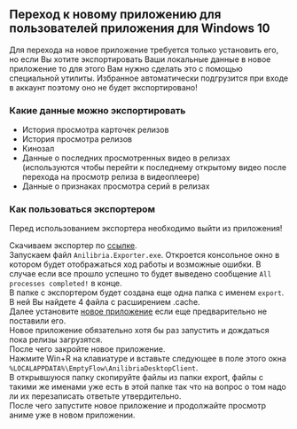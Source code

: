 ## Переход к новому приложению для пользователей приложения для Windows 10
Для перехода на новое приложение требуется только установить его, но если Вы хотите экспортировать Ваши локальные данные в новое приложение
то для этого Вам нужно сделать это c помощью специальной утилиты. Избранное автоматически подгрузится при входе в аккаунт поэтому оно не будет экспортировано!

### Какие данные можно экспортировать
* История просмотра карточек релизов
* История просмотра релизов
* Кинозал
* Данные о последних просмотренных видео в релизах (используются чтобы перейти к последнему открытому видео после перехода на просмотр релиза в видеоплеере)
* Данные о признаках просмотра серий в релизах

### Как пользоваться экспортером

Перед использованием экспортера необходимо выйти из приложения!  

Скачиваем экспортер по [ссылке](https://github.com/anilibria/anilibria-win/releases/download/1.0.18/Anilibria.Exporter.exe).  
Запускаем файл ``Anilibria.Exporter.exe``.
Откроется консольное окно в котором будет отображаться ход работы и возможные ошибки.
В случае если все прошло успешно то будет выведено сообщение ``All processes completed!`` в конце.  
В папке с экспортером будет создана еще одна папка с именем ``export``. В ней Вы найдете 4 файла с расширением .cache.  
Далее установите [новое приложение](https://github.com/anilibria/anilibria-winmaclinux#anilibria-desktop-client) если еще предварительно не поставили его.  
Новое приложение обязательно хотя бы раз запустить и дождаться пока релизы загрузятся.  
После чего закройте новое приложение.  
Нажмите Win+R на клавиатуре и вставьте следующее в поле этого окна ``%LOCALAPPDATA%\EmptyFlow\AnilibriaDesktopClient``.  
В открывшуюся папку скопируйте файлы из папки export, файлы с такими же именами уже есть в этой папке так что на вопрос о том надо ли их перезаписать ответьте утвердительно.  
После чего запустите новое приложение и продолжайте просмотр аниме уже в новом приложении.
